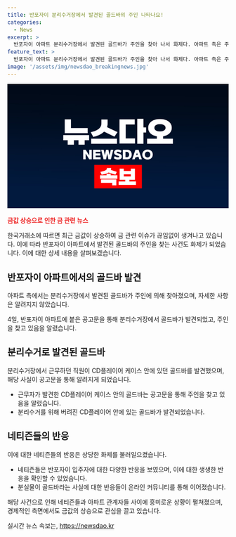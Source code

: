```yaml
---
title: 반포자이 분리수거장에서 발견된 골드바의 주인 나타나요!
categories:
  - News
excerpt: >
  반포자이 아파트 분리수거장에서 발견된 골드바가 주인을 찾아 나서 화제다. 아파트 측은 주인의 나타남을 확인했지만 상세 내용은 밝히지 않았다. 공고문을 통해 주인 찾기를 호소하고, 주인 미나타시 경찰에 신고할 예정이라고 밝혔다. 이에 네티즌들은 반응을 보이며, 금값 상승과 관련된 내용도 이어졌다. 해당 기사는 사람들의 호기심을 자극하고 경제와 안전자산에 대한 관심을 이끌어내며 이목을 끌 것으로 예상된다.
feature_text: >
  반포자이 아파트 분리수거장에서 발견된 골드바가 주인을 찾아 나서 화제다. 아파트 측은 주인의 나타남을 확인했지만 상세 내용은 밝히지 않았다. 공고문을 통해 주인 찾기를 호소하고, 주인 미나타시 경찰에 신고할 예정이라고 밝혔다. 이에 네티즌들은 반응을 보이며, 금값 상승과 관련된 내용도 이어졌다. 해당 기사는 사람들의 호기심을 자극하고 경제와 안전자산에 대한 관심을 이끌어내며 이목을 끌 것으로 예상된다.
image: '/assets/img/newsdao_breakingnews.jpg'
---
```


<p><img src="/assets/img/newsdao_breakingnews.jpg" alt="flaretime 속보" /></p>

<p><b><span style="color: #ee2323;">금값 상승으로 인한 금 관련 뉴스</span></b></p>

<p>한국거래소에 따르면 최근 금값이 상승하여 금 관련 이슈가 끊임없이 생겨나고 있습니다. 이에 따라 반포자이 아파트에서 발견된 골드바의 주인을 찾는 사건도 화제가 되었습니다. 이에 대한 상세 내용을 살펴보겠습니다.</p>

<h2 data-ke-size="size26">반포자이 아파트에서의 골드바 발견</h2>

<p>아파트 측에서는 분리수거장에서 발견된 골드바가 주인에 의해 찾아졌으며, 자세한 사항은 알려지지 않았습니다.</p>

<p data-ke-size="size16">4일, 반포자이 아파트에 붙은 공고문을 통해 분리수거장에서 골드바가 발견되었고, 주인을 찾고 있음을 알렸습니다.</p>

<h2 data-ke-size="size26">분리수거로 발견된 골드바</h2>

<p>분리수거장에서 근무하던 직원이 CD플레이어 케이스 안에 있던 골드바를 발견했으며, 해당 사실이 공고문을 통해 알려지게 되었습니다.</p>

<ul>
    <li>근무자가 발견한 CD플레이어 케이스 안의 골드바는 공고문을 통해 주인을 찾고 있음을 알렸습니다.</li>
    <li>분리수거를 위해 버려진 CD플레이어 안에 있는 골드바가 발견되었습니다.</li>
</ul>

<h2 data-ke-size="size26">네티즌들의 반응</h2>

<p>이에 대한 네티즌들의 반응은 상당한 화제를 불러일으켰습니다.</p>

<ul>
    <li>네티즌들은 반포자이 입주자에 대한 다양한 반응을 보였으며, 이에 대한 생생한 반응을 확인할 수 있었습니다.</li>
    <li>분실물이 골드바라는 사실에 대한 반응들이 온라인 커뮤니티를 통해 이어졌습니다.</li>
</ul>

<p>해당 사건으로 인해 네티즌들과 아파트 관계자들 사이에 흥미로운 상황이 펼쳐졌으며, 경제적인 측면에서도 금값의 상승으로 관심을 끌고 있습니다.</p>
실시간 뉴스 속보는, <a href="https://newsdao.kr" rel="dofollow">https://newsdao.kr</a>


